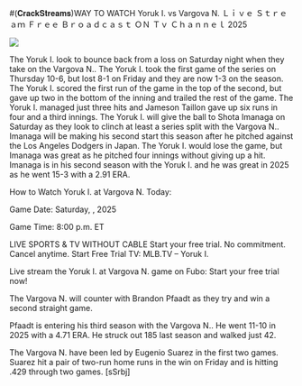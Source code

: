 #(𝐂𝐫𝐚𝐜𝐤𝐒𝐭𝐫𝐞𝐚𝐦𝐬)WAY TO WATCH Yoruk I. vs Vargova N. Ｌｉｖｅ Ｓｔｒｅａｍ Ｆｒｅｅ Ｂｒｏａｄｃａｓｔ ＯＮ Ｔｖ Ｃｈａｎｎｅｌ  2025  
  
  
[![](https://i.imgur.com/qSNzIqt.png)](https://movie.rssnews.media/dheyTjaZa.php)  
  
The Yoruk I. look to bounce back from a loss on Saturday night when they take on the Vargova N.. The Yoruk I. took the first game of the series on Thursday 10-6, but lost 8-1 on Friday and they are now 1-3 on the season. The Yoruk I. scored the first run of the game in the top of the second, but gave up two in the bottom of the inning and trailed the rest of the game. The Yoruk I. managed just three hits and Jameson Taillon gave up six runs in four and a third innings. The Yoruk I. will give the ball to Shota Imanaga on Saturday as they look to clinch at least a series split with the Vargova N.. Imanaga will be making his second start this season after he pitched against the Los Angeles Dodgers in Japan. The Yoruk I. would lose the game, but Imanaga was great as he pitched four innings without giving up a hit. Imanaga is in his second season with the Yoruk I. and he was great in 2025 as he went 15-3 with a 2.91 ERA.

How to Watch Yoruk I. at Vargova N. Today:

Game Date: Saturday, , 2025

Game Time: 8:00 p.m. ET

LIVE SPORTS & TV WITHOUT CABLE
Start your free trial. No commitment. Cancel anytime.
Start Free Trial
TV: MLB.TV – Yoruk I.

Live stream the Yoruk I. at Vargova N. game on Fubo: Start your free trial now!

The Vargova N. will counter with Brandon Pfaadt as they try and win a second straight game.

Pfaadt is entering his third season with the Vargova N.. He went 11-10 in 2025 with a 4.71 ERA. He struck out 185 last season and walked just 42.

The Vargova N. have been led by Eugenio Suarez in the first two games. Suarez hit a pair of two-run home runs in the win on Friday and is hitting .429 through two games. [sSrbj]